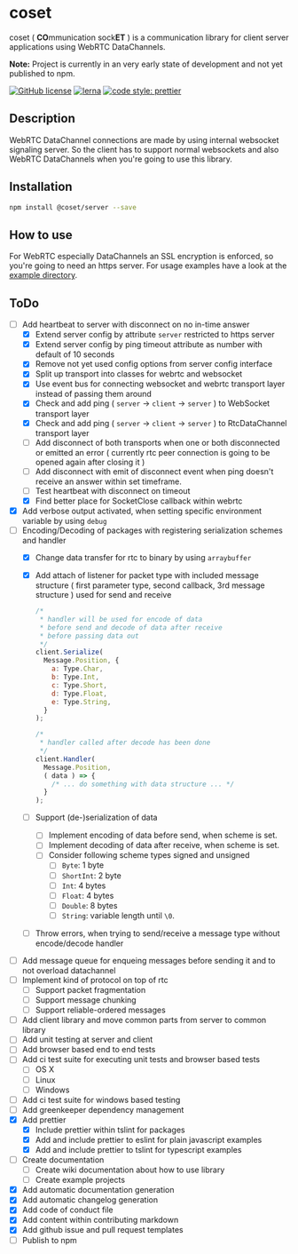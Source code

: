 # coset

coset ( **CO**mmunication sock**ET** ) is a communication library for client server applications using WebRTC DataChannels.

**Note:** Project is currently in an very early state of development and not yet published to npm.

[![GitHub license](https://img.shields.io/badge/license-MIT-green.svg)](https://github.com/Dreaded-Gnu/coset/blob/master/LICENSE.md)
[![lerna](https://img.shields.io/badge/maintained%20with-lerna-cc00ff.svg)](https://lernajs.io/)
[![code style: prettier](https://img.shields.io/badge/code_style-prettier-ff69b4.svg?style=flat-square)](https://github.com/prettier/prettier)

## Description

WebRTC DataChannel connections are made by using internal websocket signaling server. So the client has to support normal websockets and also WebRTC DataChannels when you're going to use this library.

## Installation

```bash
npm install @coset/server --save
```

## How to use

For WebRTC especially DataChannels an SSL encryption is enforced, so you're going to need an https server. For usage examples have a look at the [example directory](example/).

## ToDo

- [ ] Add heartbeat to server with disconnect on no in-time answer
  - [x] Extend server config by attribute `server` restricted to https server
  - [x] Extend server config by ping timeout attribute as number with default of 10 seconds
  - [x] Remove not yet used config options from server config interface
  - [x] Split up transport into classes for webrtc and websocket
  - [x] Use event bus for connecting websocket and webrtc transport layer instead of passing them around
  - [x] Check and add ping ( `server` -> `client` -> `server` ) to WebSocket transport layer
  - [x] Check and add ping ( `server` -> `client` -> `server` ) to RtcDataChannel transport layer
  - [ ] Add disconnect of both transports when one or both disconnected or emitted an error ( currently rtc peer connection is going to be opened again after closing it )
  - [ ] Add disconnect with emit of disconnect event when ping doesn't receive an answer within set timeframe.
  - [ ] Test heartbeat with disconnect on timeout
  - [x] Find better place for SocketClose callback within webrtc
- [x] Add verbose output activated, when setting specific environment variable by using `debug`
- [ ] Encoding/Decoding of packages with registering serialization schemes and handler
  - [x] Change data transfer for rtc to binary by using `arraybuffer`
  - [x] Add attach of listener for packet type with included message structure ( first parameter type, second callback, 3rd message structure ) used for send and receive

    ```js
    /*
     * handler will be used for encode of data
     * before send and decode of data after receive
     * before passing data out
     */
    client.Serialize(
      Message.Position, {
        a: Type.Char,
        b: Type.Int,
        c: Type.Short,
        d: Type.Float,
        e: Type.String,
      }
    );

    /*
     * handler called after decode has been done
     */
    client.Handler(
      Message.Position,
      ( data ) => {
        /* ... do something with data structure ... */
      }
    );
    ```

  - [ ] Support (de-)serialization of data
    - [ ] Implement encoding of data before send, when scheme is set.
    - [ ] Implement decoding of data after receive, when scheme is set.
    - [ ] Consider following scheme types signed and unsigned
      - [ ] `Byte`: 1 byte
      - [ ] `ShortInt`: 2 byte
      - [ ] `Int`: 4 bytes
      - [ ] `Float`: 4 bytes
      - [ ] `Double`: 8 bytes
      - [ ] `String`: variable length until `\0`.
  - [ ] Throw errors, when trying to send/receive a message type without encode/decode handler
- [ ] Add message queue for enqueing messages before sending it and to not overload datachannel
- [ ] Implement kind of protocol on top of rtc
  - [ ] Support packet fragmentation
  - [ ] Support message chunking
  - [ ] Support reliable-ordered messages
- [ ] Add client library and move common parts from server to common library
- [ ] Add unit testing at server and client
- [ ] Add browser based end to end tests
- [ ] Add ci test suite for executing unit tests and browser based tests
  - [ ] OS X
  - [ ] Linux
  - [ ] Windows
- [ ] Add ci test suite for windows based testing
- [ ] Add greenkeeper dependency management
- [x] Add prettier
  - [x] Include prettier within tslint for packages
  - [x] Add and include prettier to eslint for plain javascript examples
  - [x] Add and include prettier to tslint for typescript examples
- [ ] Create documentation
  - [ ] Create wiki documentation about how to use library
  - [ ] Create example projects
- [x] Add automatic documentation generation
- [x] Add automatic changelog generation
- [x] Add code of conduct file
- [x] Add content within contributing markdown
- [x] Add github issue and pull request templates
- [ ] Publish to npm
